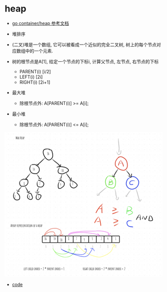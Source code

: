 # heap

- [go container/heap 参考文档](https://pkg.go.dev/container/heap@go1.19.3)
- 堆排序
- (二叉)堆是一个数组, 它可以被看成一个近似的完全二叉树, 树上的每个节点对应数组中的一个元素.
- 树的根节点是A[1], 给定一个节点的下标i, 计算父节点, 左节点, 右节点的下标 
  - PARENT(i) [i/2]
  - LEFT(i) [2i]
  - RIGHT(i) [2i+1]
  
- 最大堆
  - 除根节点外: A[PARENT(i)] >= A[i];
- 最小堆
  - 除根节点外: A[PARENT(i)] <= A[i];

![heap](../images/heap.png)


- [code](heap.go)